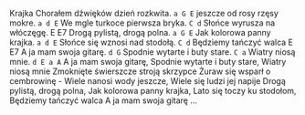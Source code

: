 Krajka
Chorałem dźwięków dzień rozkwita. `a G E`
jeszcze od rosy rzęsy mokre. `a d E`
We mgle turkoce pierwsza bryka. `C d`
Słońce wyrusza na włóczęgę. 			E E7
Drogą pylistą, drogą polna. `a G E`
Jak kolorowa panny krajka. `a d E`
Słońce się wznosi nad stodołą. `C d`
Będziemy tańczyć walca				E E7
A ja mam swoja gitarę. `d G`
Spodnie wytarte i buty stare. `C a`
Wiatry niosą mnie. `d E a A`
A ja mam swoja gitarę,
Spodnie wytarte i buty stare,
Wiatry niosą mnie
Zmoknięte świerszcze stroją skrzypce
Żuraw się wsparł o cembrowinę -
Wiele nanosi wody jeszcze,
Wiele się ludzi jej napije
Drogą pylistą, drogą polna,
Jak kolorowa panny krajka,
Lato się toczy ku stodołom,
Będziemy tańczyć walca
A ja mam swoja gitarę …